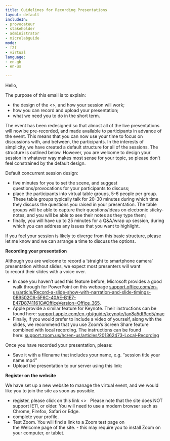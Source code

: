 ```yaml
---
title: Guidelines for Recording Presentations
layout: default
includeIn: 
- provocateur
- stakeholder
- administrator
- microlabguide
mode:
- f2f
- virtual
language:
- en-gb
- en-us

---
```

Hello,

The purpose of this email is to explain:
 * the design of the <<event>>, and how your session will work;
 * how you can record and upload your presentation;
 * what we need you to do in the short term.

The event has been redesigned so that almost all of the live presentations will now be pre-recorded, and made available to participants in advance of the event. This means that you can now use your time to focus on discussions with, and between, the participants. In the interests of simplicity, we have created a default structure for all of the sessions. The structure is outlined below. However, you are welcome to design your session in whatever way makes most sense for your topic, so please don’t feel constrained by the default design. 

Default concurrent session design:
 * five minutes for you to set the scene, and suggest questions/provocations for your participants to discuss;
 * place the participants into virtual table groups, 5-6 people per group. These table groups typically talk for 20-30 minutes during which time they discuss the questions you raised in your presentation. The table groups will be able to capture their questions/ideas on electronic sticky-notes, and you will be able to see their notes as they type them;
 * finally, you will have up to 25 minutes for a Q&A/wrap up session, during which you can address any issues that you want to highlight.

If you feel your session is likely to diverge from this basic structure, please let me know and we can arrange a time to discuss the options.

**Recording your presentation**

Although you are welcome to record a ‘straight to smartphone camera’ presentation without slides, we expect most presenters will want to record their slides with a voice over. 
 * In case you haven’t used this feature before, Microsoft provides a good walk through for PowerPoint on this webpage [support.office.com/en-us/article/Record-a-slide-show-with-narration-and-slide-timings-0B9502C6-5F6C-40AE-B1E7-E47D8741161C#OfficeVersion=Office_365](https://support.office.com/en-us/article/Record-a-slide-show-with-narration-and-slide-timings-0B9502C6-5F6C-40AE-B1E7-E47D8741161C#OfficeVersion=Office_365). 
 * Apple provide a similar feature for Keynote. Their instructions can be found here: [support.apple.com/en-gb/guide/keynote/tan8a5df9cc5/mac](https://support.apple.com/en-gb/guide/keynote/tan8a5df9cc5/mac)
 * Finally, if you would prefer to include a video of yourself, along with the slides, we recommend that you use Zoom’s Screen Share feature combined with local recording. The instructions can be found here: [support.zoom.us/hc/en-us/articles/201362473-Local-Recording](https://support.zoom.us/hc/en-us/articles/201362473-Local-Recording)

Once you have recorded your presentation, please:
 * Save it with a filename that includes your name, e.g. “session title your name.mp4”
 * Upload the presentation to our server using this link: 

**Register on the website**

We have set up a new website to manage the virtual event, and we would like you to join the site as soon as possible.  
 *  register, please click on this link <<go code goes here>>   Please note that the site does NOT support IE11, or older. You will need to use a modern browser such as Chrome, Firefox, Safari or Edge.
 * complete your profile. 
 * Test Zoom. You will find a link to a Zoom test page on the Welcome page of the site. - this may require you to install Zoom on your computer, or tablet.
